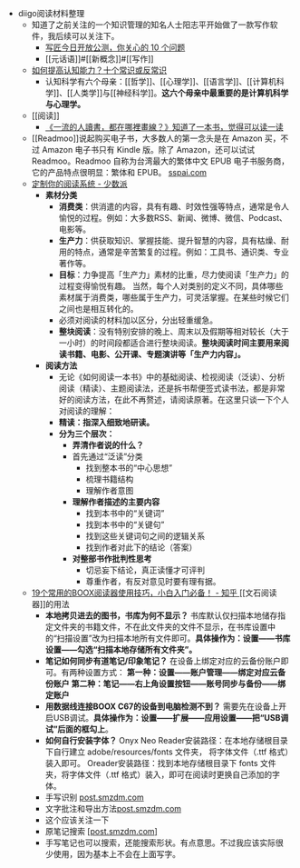 - diigo阅读材料整理
    - 知道了之前关注的一个知识管理的知名人士阳志平开始做了一款写作软件，我后续可以关注下。
        - [写匠今日开放公测，你关心的 10 个问题](https://www.inoreader.com/article/3a9c6e7b96818c82-10)
        - [[元话语]]#[[新概念]]#[[写作]]
    - [如何提高认知能力？十个常识或反常识](https://www.inoreader.com/article/3a9c6e7b94a96014-)
        - 认知科学有六个母亲：[[哲学]]、[[心理学]]、[[语言学]]、[[计算机科学]]、[[人类学]]与[[神经科学]]。**这六个母亲中最重要的是计算机科学与心理学。**
    - [[阅读]]
        - [《一流的人讀書，都在哪裡畫線？》知道了一本书，觉得可以读一读](https://book.douban.com/subject/27201575/)
    - [[Readmoo]]说起购买电子书，大多数人的第一念头是在 Amazon 买，不过 Amazon 电子书只有 Kindle 版。除了 Amazon，还可以试试 Readmoo。Readmoo 自称为台湾最大的繁体中文 EPUB 电子书服务商，它的产品特点很明显：繁体和 EPUB。 [sspai.com](https://sspai.com/post/56619)
    - [定制你的阅读系统 - 少数派](https://sspai.com/post/53084)
        - **素材分类**
            - **消费类**：供消遣的内容，具有有趣、时效性强等特点，通常是令人愉悦的过程。例如：大多数RSS、新闻、微博、微信、Podcast、电影等。
            - **生产力**：供获取知识、掌握技能、提升智慧的内容，具有枯燥、耐用的特点，通常是辛苦繁复的过程。例如：工具书、通识类、专业著作等。
            - **目标**：力争提高「生产力」素材的比重，尽力使阅读「生产力」的过程变得愉悦有趣。 当然，每个人对类别的定义不同，具体哪些素材属于消费类，哪些属于生产力，可灵活掌握。在某些时候它们之间也是相互转化的。
            - 必须对阅读的材料加以区分，分出轻重缓急。
            - **整块阅读**：没有特别安排的晚上、周末以及假期等相对较长（大于一小时）的时间段都适合进行整块阅读。**整块阅读时间主要用来阅读书籍、电影、公开课、专题演讲等「生产力内容」。**
        - **阅读方法**
            - 无论《如何阅读一本书》中的基础阅读、检视阅读（泛读）、分析阅读（精读）、主题阅读法，还是拆书帮便签式读书法，都是非常好的阅读方法，在此不再赘述，请阅读原著。在这里只谈一下个人对阅读的理解：
            - **精读：指深入细致地研读。**
            - **分为三个层次：**
                - **弄清作者说的什么？**
                - 首先通过“泛读”分类
                    - 找到整本书的“中心思想”
                    - 梳理书籍结构
                    - 理解作者意图
                - **理解作者描述的主要内容**
                    - 找到本书中的“关键词”
                    - 找到本书中的“关键句”
                    - 找到这些关键词句之间的逻辑关系
                    - 找到作者对此下的结论（答案）
                - **对整部书作批判性思考**
                    - 切忌妄下结论，真正读懂才可评判
                    - 尊重作者，有反对意见时要有理有据。
    - [19个常用的BOOX阅读器使用技巧，小白入门必备！ - 知乎 ](https://zhuanlan.zhihu.com/p/54067452)[[文石阅读器]]的用法
        - **本地拷贝进去的图书，书库为何不显示？** 书库默认仅扫描本地储存指定文件夹的书籍文件，不在此文件夹的文件不显示，在书库设置中的“扫描设置”改为扫描本地所有文件即可。**具体操作为：设置——书库设置——勾选“扫描本地存储所有文件夹”。**
        - **笔记如何同步有道笔记/印象笔记？** 在设备上绑定对应的云备份账户即可。有两种设置方式： **第一种：设置——账户管理——绑定对应云备份账户** **第二种：笔记——右上角设置按钮——账号同步与备份——绑定账户**
        - **用数据线连接BOOX C67的设备到电脑检测不到？** 需要先在设备上开启USB调试。**具体操作为：设置——扩展——应用设置——把“USB调试”后面的框勾上**。
        - **如何自行安装字体？** Onyx Neo Reader安装路径：在本地存储根目录下自行建立 adobe/resources/fonts 文件夹， 将字体文件（.ttf 格式）装入即可。 Oreader安装路径：找到本地存储根目录下 fonts 文件夹，将字体文件（.ttf 格式）装入，即可在阅读时更换自己添加的字体。
        - 手写识别 [post.smzdm.com](https://post.smzdm.com/p/a078lwdz/)
        - 文字批注和导出方法[post.smzdm.com](https://post.smzdm.com/p/a078lwdz/)
        - 这个应该关注一下
        - 原笔记搜索 [[post.smzdm.com]](https://post.smzdm.com/p/a078lwdz/)
        - 手写笔记也可以搜索，还能搜索形状。有点意思。不过我应该实际很少使用，因为基本上不会在上面写字。
